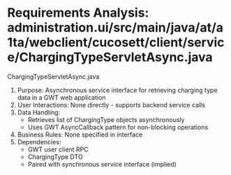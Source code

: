 # Requirements Analysis: administration.ui/src/main/java/at/a1ta/webclient/cucosett/client/service/ChargingTypeServletAsync.java

ChargingTypeServletAsync.java
1. Purpose: Asynchronous service interface for retrieving charging type data in a GWT web application
2. User Interactions: None directly - supports backend service calls
3. Data Handling:
   - Retrieves list of ChargingType objects asynchronously
   - Uses GWT AsyncCallback pattern for non-blocking operations
4. Business Rules: None specified in interface
5. Dependencies:
   - GWT user client RPC
   - ChargingType DTO
   - Paired with synchronous service interface (implied)